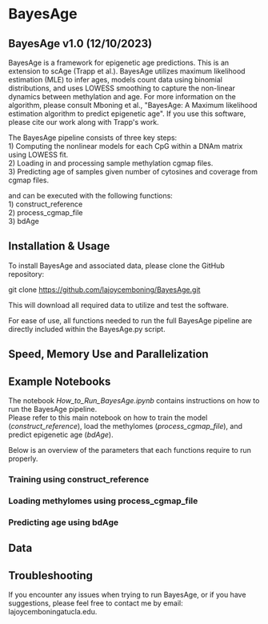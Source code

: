 # BayesAge

## BayesAge v1.0 (12/10/2023)

BayesAge is a framework for epigenetic age predictions. This is an extension to scAge (Trapp et al.).
BayesAge utilizes maximum likelihood estimation (MLE) to infer ages, models count data using binomial distributions,
and uses LOWESS smoothing to capture the non-linear dynamics between methylation and age.
For more information on the algorithm, please consult Mboning et al., "BayesAge: A Maximum likelihood estimation algorithm to predict epigenetic age".
If you use this software, please cite our work along with Trapp's work. 

The BayesAge pipeline consists of three key steps: <br>
    1) Computing the nonlinear models for each CpG within a DNAm matrix using LOWESS fit.  
    2) Loading in and processing sample methylation cgmap files.  
    3) Predicting age of samples given number of cytosines and coverage from cgmap files.

and can be executed with the following functions: <br>
    1) construct_reference <br>
    2) process_cgmap_file <br>
    3) bdAge <br>  

## Installation & Usage <br>

To install BayesAge and associated data, please clone the GitHub repository:

git clone https://github.com/lajoycemboning/BayesAge.git

This will download all required data to utilize and test the software. 

For ease of use, all functions needed to run the full BayesAge pipeline are directly included within the BayesAge.py script. <br>

## Speed, Memory Use and Parallelization <br>

## Example Notebooks  <br>
The notebook *How_to_Run_BayesAge.ipynb* contains instructions on how to run the BayesAge pipeline.<br>
Please refer to this main notebook on how to train the model (*construct_reference*), load the methylomes (*process_cgmap_file*), and predict epigenetic age (*bdAge*).<br>

Below is an overview of the parameters that each functions require to run properly. 

### Training using construct_reference <br>

### Loading methylomes using process_cgmap_file <br>

### Predicting age using bdAge <br>

## Data <br>


## Troubleshooting <br>

If you encounter any issues when trying to run BayesAge, or if you have suggestions, please feel free to contact me by email: lajoycemboningatucla.edu.


